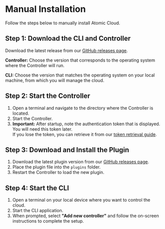 # Manual Installation

Follow the steps below to manually install Atomic Cloud.

## Step 1: Download the CLI and Controller

 Download the latest release from our [GitHub releases page](https://github.com/HttpRafa/atomic-cloud/releases).

 **Controller:** Choose the version that corresponds to the operating system where the Controller will run.

 **CLI:** Choose the version that matches the operating system on your local machine, from which you will manage the cloud.

## Step 2: Start the Controller

1. Open a terminal and navigate to the directory where the Controller is located.
2. Start the Controller.
3. **Important:** After startup, note the authentication token that is displayed. You will need this token later.  
   If you lose the token, you can retrieve it from our [token retrieval guide](../usage/retrieve_token.md).

## Step 3: Download and Install the Plugin

1. Download the latest plugin version from our [GitHub releases page](https://github.com/HttpRafa/atomic-cloud/releases).
2. Place the plugin file into the `plugins` folder.
3. Restart the Controller to load the new plugin.

## Step 4: Start the CLI

1. Open a terminal on your local device where you want to control the cloud.
2. Start the CLI application.
3. When prompted, select **"Add new controller"** and follow the on-screen instructions to complete the setup.